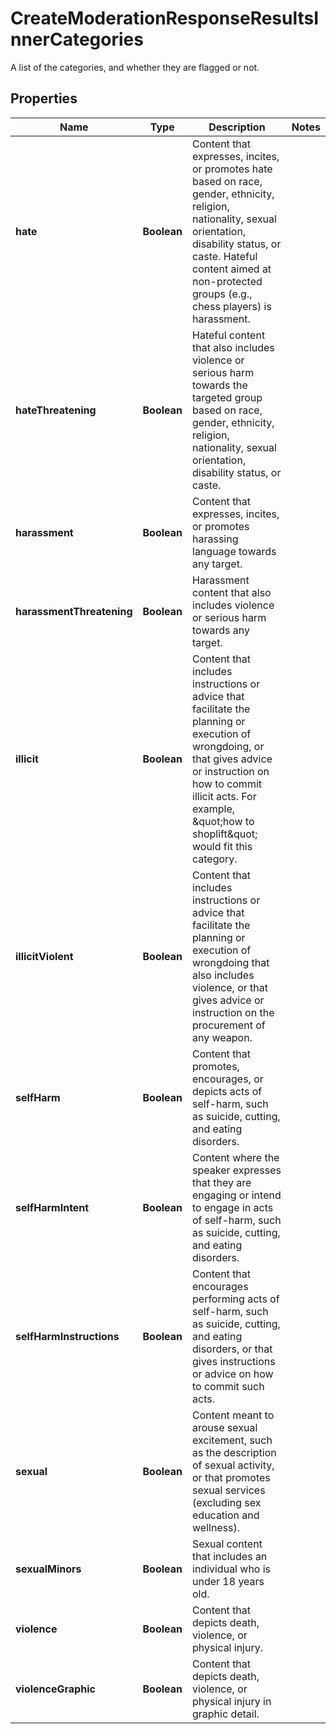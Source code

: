 

# CreateModerationResponseResultsInnerCategories

A list of the categories, and whether they are flagged or not.

## Properties

| Name | Type | Description | Notes |
|------------ | ------------- | ------------- | -------------|
|**hate** | **Boolean** | Content that expresses, incites, or promotes hate based on race, gender, ethnicity, religion, nationality, sexual orientation, disability status, or caste. Hateful content aimed at non-protected groups (e.g., chess players) is harassment. |  |
|**hateThreatening** | **Boolean** | Hateful content that also includes violence or serious harm towards the targeted group based on race, gender, ethnicity, religion, nationality, sexual orientation, disability status, or caste. |  |
|**harassment** | **Boolean** | Content that expresses, incites, or promotes harassing language towards any target. |  |
|**harassmentThreatening** | **Boolean** | Harassment content that also includes violence or serious harm towards any target. |  |
|**illicit** | **Boolean** | Content that includes instructions or advice that facilitate the planning or execution of wrongdoing, or that gives advice or instruction on how to commit illicit acts. For example, \&quot;how to shoplift\&quot; would fit this category. |  |
|**illicitViolent** | **Boolean** | Content that includes instructions or advice that facilitate the planning or execution of wrongdoing that also includes violence, or that gives advice or instruction on the procurement of any weapon. |  |
|**selfHarm** | **Boolean** | Content that promotes, encourages, or depicts acts of self-harm, such as suicide, cutting, and eating disorders. |  |
|**selfHarmIntent** | **Boolean** | Content where the speaker expresses that they are engaging or intend to engage in acts of self-harm, such as suicide, cutting, and eating disorders. |  |
|**selfHarmInstructions** | **Boolean** | Content that encourages performing acts of self-harm, such as suicide, cutting, and eating disorders, or that gives instructions or advice on how to commit such acts. |  |
|**sexual** | **Boolean** | Content meant to arouse sexual excitement, such as the description of sexual activity, or that promotes sexual services (excluding sex education and wellness). |  |
|**sexualMinors** | **Boolean** | Sexual content that includes an individual who is under 18 years old. |  |
|**violence** | **Boolean** | Content that depicts death, violence, or physical injury. |  |
|**violenceGraphic** | **Boolean** | Content that depicts death, violence, or physical injury in graphic detail. |  |



